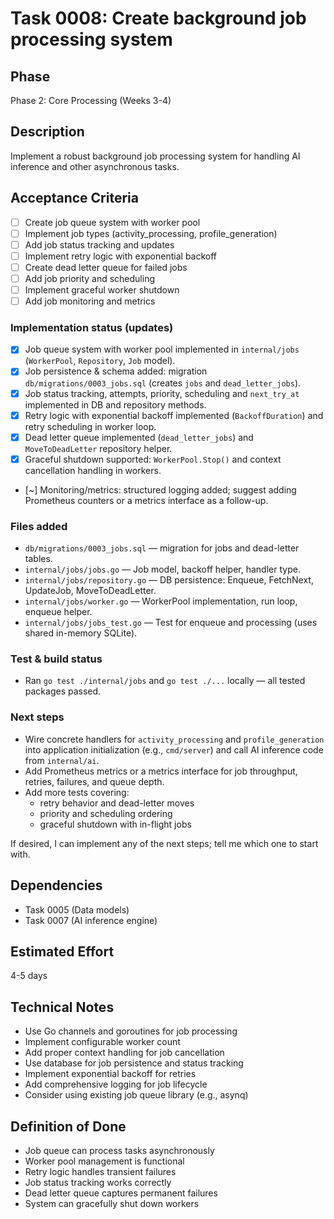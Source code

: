 # Task 0008: Create background job processing system

## Phase
Phase 2: Core Processing (Weeks 3-4)

## Description
Implement a robust background job processing system for handling AI inference and other asynchronous tasks.

## Acceptance Criteria
- [ ] Create job queue system with worker pool
- [ ] Implement job types (activity_processing, profile_generation)
- [ ] Add job status tracking and updates
- [ ] Implement retry logic with exponential backoff
- [ ] Create dead letter queue for failed jobs
- [ ] Add job priority and scheduling
- [ ] Implement graceful worker shutdown
- [ ] Add job monitoring and metrics

### Implementation status (updates)

- [x] Job queue system with worker pool implemented in `internal/jobs` (`WorkerPool`, `Repository`, `Job` model).
- [x] Job persistence & schema added: migration `db/migrations/0003_jobs.sql` (creates `jobs` and `dead_letter_jobs`).
- [x] Job status tracking, attempts, priority, scheduling and `next_try_at` implemented in DB and repository methods.
- [x] Retry logic with exponential backoff implemented (`BackoffDuration`) and retry scheduling in worker loop.
- [x] Dead letter queue implemented (`dead_letter_jobs`) and `MoveToDeadLetter` repository helper.
- [x] Graceful shutdown supported: `WorkerPool.Stop()` and context cancellation handling in workers.
- [~] Monitoring/metrics: structured logging added; suggest adding Prometheus counters or a metrics interface as a follow-up.

### Files added

- `db/migrations/0003_jobs.sql` — migration for jobs and dead-letter tables.
- `internal/jobs/jobs.go` — Job model, backoff helper, handler type.
- `internal/jobs/repository.go` — DB persistence: Enqueue, FetchNext, UpdateJob, MoveToDeadLetter.
- `internal/jobs/worker.go` — WorkerPool implementation, run loop, enqueue helper.
- `internal/jobs/jobs_test.go` — Test for enqueue and processing (uses shared in-memory SQLite).

### Test & build status

- Ran `go test ./internal/jobs` and `go test ./...` locally — all tested packages passed.

### Next steps

- Wire concrete handlers for `activity_processing` and `profile_generation` into application initialization (e.g., `cmd/server`) and call AI inference code from `internal/ai`.
- Add Prometheus metrics or a metrics interface for job throughput, retries, failures, and queue depth.
- Add more tests covering:
	- retry behavior and dead-letter moves
	- priority and scheduling ordering
	- graceful shutdown with in-flight jobs

If desired, I can implement any of the next steps; tell me which one to start with.

## Dependencies
- Task 0005 (Data models)
- Task 0007 (AI inference engine)

## Estimated Effort
4-5 days

## Technical Notes
- Use Go channels and goroutines for job processing
- Implement configurable worker count
- Add proper context handling for job cancellation
- Use database for job persistence and status tracking
- Implement exponential backoff for retries
- Add comprehensive logging for job lifecycle
- Consider using existing job queue library (e.g., asynq)

## Definition of Done
- Job queue can process tasks asynchronously
- Worker pool management is functional
- Retry logic handles transient failures
- Job status tracking works correctly
- Dead letter queue captures permanent failures
- System can gracefully shut down workers
